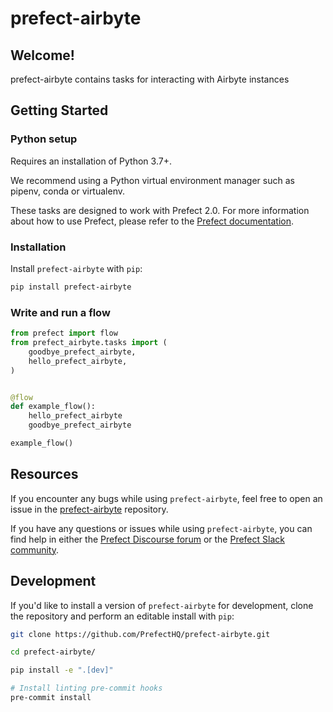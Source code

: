 # prefect-airbyte

## Welcome!

prefect-airbyte contains tasks for interacting with Airbyte instances

## Getting Started

### Python setup

Requires an installation of Python 3.7+.

We recommend using a Python virtual environment manager such as pipenv, conda or virtualenv.

These tasks are designed to work with Prefect 2.0. For more information about how to use Prefect, please refer to the [Prefect documentation](https://orion-docs.prefect.io/).

### Installation

Install `prefect-airbyte` with `pip`:

```bash
pip install prefect-airbyte
```

### Write and run a flow

```python
from prefect import flow
from prefect_airbyte.tasks import (
    goodbye_prefect_airbyte,
    hello_prefect_airbyte,
)


@flow
def example_flow():
    hello_prefect_airbyte
    goodbye_prefect_airbyte

example_flow()
```

## Resources

If you encounter any bugs while using `prefect-airbyte`, feel free to open an issue in the [prefect-airbyte](https://github.com/PrefectHQ/prefect-airbyte) repository.

If you have any questions or issues while using `prefect-airbyte`, you can find help in either the [Prefect Discourse forum](https://discourse.prefect.io/) or the [Prefect Slack community](https://prefect.io/slack).

## Development

If you'd like to install a version of `prefect-airbyte` for development, clone the repository and perform an editable install with `pip`:

```bash
git clone https://github.com/PrefectHQ/prefect-airbyte.git

cd prefect-airbyte/

pip install -e ".[dev]"

# Install linting pre-commit hooks
pre-commit install
```
